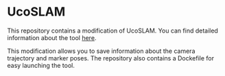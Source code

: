 # UcoSLAM

This repository contains a modification of UcoSLAM. You can find detailed information about the tool [here](https://www.uco.es/investiga/grupos/ava/portfolio/ucoslam/).

This modification allows you to save information about the camera trajectory and marker poses. The repository also contains a Dockefile for easy launching the tool.